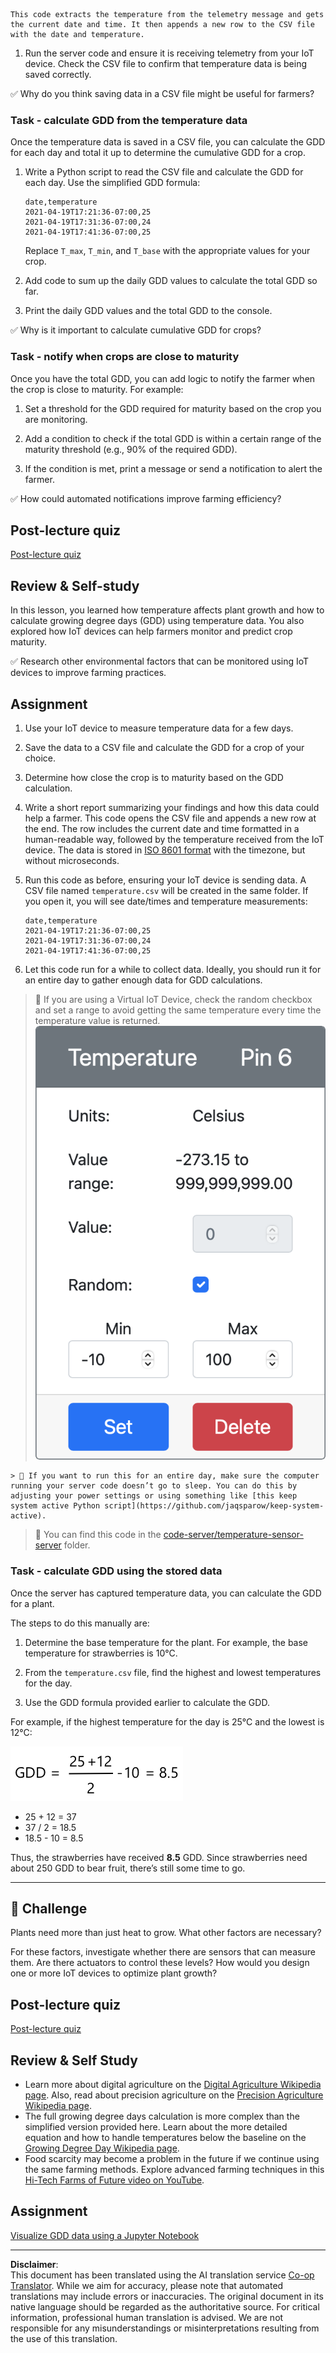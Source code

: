 <!--
CO_OP_TRANSLATOR_METADATA:
{
  "original_hash": "d105b44deae539165855c976dcdeca99",
  "translation_date": "2025-08-28T20:36:16+00:00",
  "source_file": "2-farm/lessons/1-predict-plant-growth/README.md",
  "language_code": "en"
}
-->
    This code extracts the temperature from the telemetry message and gets the current date and time. It then appends a new row to the CSV file with the date and temperature.

1. Run the server code and ensure it is receiving telemetry from your IoT device. Check the CSV file to confirm that temperature data is being saved correctly.

✅ Why do you think saving data in a CSV file might be useful for farmers?

### Task - calculate GDD from the temperature data

Once the temperature data is saved in a CSV file, you can calculate the GDD for each day and total it up to determine the cumulative GDD for a crop.

1. Write a Python script to read the CSV file and calculate the GDD for each day. Use the simplified GDD formula:

    ```output
    date,temperature
    2021-04-19T17:21:36-07:00,25
    2021-04-19T17:31:36-07:00,24
    2021-04-19T17:41:36-07:00,25
    ```

    Replace `T_max`, `T_min`, and `T_base` with the appropriate values for your crop.

1. Add code to sum up the daily GDD values to calculate the total GDD so far.

1. Print the daily GDD values and the total GDD to the console.

✅ Why is it important to calculate cumulative GDD for crops?

### Task - notify when crops are close to maturity

Once you have the total GDD, you can add logic to notify the farmer when the crop is close to maturity. For example:

1. Set a threshold for the GDD required for maturity based on the crop you are monitoring.

2. Add a condition to check if the total GDD is within a certain range of the maturity threshold (e.g., 90% of the required GDD).

3. If the condition is met, print a message or send a notification to alert the farmer.

✅ How could automated notifications improve farming efficiency?

## Post-lecture quiz

[Post-lecture quiz](https://black-meadow-040d15503.1.azurestaticapps.net/quiz/10)

## Review & Self-study

In this lesson, you learned how temperature affects plant growth and how to calculate growing degree days (GDD) using temperature data. You also explored how IoT devices can help farmers monitor and predict crop maturity.

✅ Research other environmental factors that can be monitored using IoT devices to improve farming practices.

## Assignment

1. Use your IoT device to measure temperature data for a few days.
2. Save the data to a CSV file and calculate the GDD for a crop of your choice.
3. Determine how close the crop is to maturity based on the GDD calculation.
4. Write a short report summarizing your findings and how this data could help a farmer.
This code opens the CSV file and appends a new row at the end. The row includes the current date and time formatted in a human-readable way, followed by the temperature received from the IoT device. The data is stored in [ISO 8601 format](https://wikipedia.org/wiki/ISO_8601) with the timezone, but without microseconds.

1. Run this code as before, ensuring your IoT device is sending data. A CSV file named `temperature.csv` will be created in the same folder. If you open it, you will see date/times and temperature measurements:

    ```output
    date,temperature
    2021-04-19T17:21:36-07:00,25
    2021-04-19T17:31:36-07:00,24
    2021-04-19T17:41:36-07:00,25
    ```

1. Let this code run for a while to collect data. Ideally, you should run it for an entire day to gather enough data for GDD calculations.

    
> 💁 If you are using a Virtual IoT Device, check the random checkbox and set a range to avoid getting the same temperature every time the temperature value is returned.
    ![Select the random checkbox and set a range](../../../../../translated_images/select-the-random-checkbox-and-set-a-range.32cf4bc7c12e797f8c76616b10c7c23a6592321bb1a6310e0b481e72f97d23b3.en.png) 

    > 💁 If you want to run this for an entire day, make sure the computer running your server code doesn’t go to sleep. You can do this by adjusting your power settings or using something like [this keep system active Python script](https://github.com/jaqsparow/keep-system-active).
    
> 💁 You can find this code in the [code-server/temperature-sensor-server](../../../../../2-farm/lessons/1-predict-plant-growth/code-server/temperature-sensor-server) folder.

### Task - calculate GDD using the stored data

Once the server has captured temperature data, you can calculate the GDD for a plant.

The steps to do this manually are:

1. Determine the base temperature for the plant. For example, the base temperature for strawberries is 10°C.

1. From the `temperature.csv` file, find the highest and lowest temperatures for the day.

1. Use the GDD formula provided earlier to calculate the GDD.

For example, if the highest temperature for the day is 25°C and the lowest is 12°C:

![GDD = 25 + 12 divided by 2, then subtract 10 from the result giving 8.5](../../../../../translated_images/gdd-calculation-strawberries.59f57db94b22adb8ff6efb951ace33af104a1c6ccca3ffb0f8169c14cb160c90.en.png)

* 25 + 12 = 37
* 37 / 2 = 18.5
* 18.5 - 10 = 8.5

Thus, the strawberries have received **8.5** GDD. Since strawberries need about 250 GDD to bear fruit, there’s still some time to go.

---

## 🚀 Challenge

Plants need more than just heat to grow. What other factors are necessary?

For these factors, investigate whether there are sensors that can measure them. Are there actuators to control these levels? How would you design one or more IoT devices to optimize plant growth?

## Post-lecture quiz

[Post-lecture quiz](https://black-meadow-040d15503.1.azurestaticapps.net/quiz/10)

## Review & Self Study

* Learn more about digital agriculture on the [Digital Agriculture Wikipedia page](https://wikipedia.org/wiki/Digital_agriculture). Also, read about precision agriculture on the [Precision Agriculture Wikipedia page](https://wikipedia.org/wiki/Precision_agriculture).
* The full growing degree days calculation is more complex than the simplified version provided here. Learn about the more detailed equation and how to handle temperatures below the baseline on the [Growing Degree Day Wikipedia page](https://wikipedia.org/wiki/Growing_degree-day).
* Food scarcity may become a problem in the future if we continue using the same farming methods. Explore advanced farming techniques in this [Hi-Tech Farms of Future video on YouTube](https://www.youtube.com/watch?v=KIEOuKD9KX8).

## Assignment

[Visualize GDD data using a Jupyter Notebook](assignment.md)

---

**Disclaimer**:  
This document has been translated using the AI translation service [Co-op Translator](https://github.com/Azure/co-op-translator). While we aim for accuracy, please note that automated translations may include errors or inaccuracies. The original document in its native language should be regarded as the authoritative source. For critical information, professional human translation is advised. We are not responsible for any misunderstandings or misinterpretations resulting from the use of this translation.